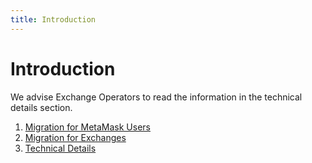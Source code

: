 ```yaml
---
title: Introduction
---
```


# Introduction

We advise Exchange Operators to read the information in the technical details section.

1. [Migration for MetaMask Users](/sxpswap/users/getting-started)
2. [Migration for Exchanges](/sxpswap/exchanges/getting-started)
3. [Technical Details](/sxpswap/exchanges/getting-started)




